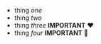 - thing *one*
- thing _two_
- thing _three_ **IMPORTANT** :heart:
- thing *four* __IMPORTANT__ :tada:
